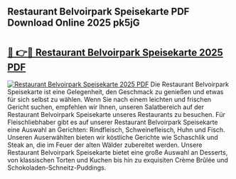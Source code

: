 ## Restaurant Belvoirpark Speisekarte PDF Download Online 2025 pk5jG

# <h2><a href="http://gc70ll.nevu.top/?p=Restaurant+Belvoirpark+Speisekarte">🔗 👉🔴 Restaurant Belvoirpark Speisekarte 2025 PDF</a></h2>

[![Restaurant Belvoirpark Speisekarte 2025 PDF](https://i.imgur.com/dBaPXMq.png)](http://gc70ll.nevu.top/?p=Restaurant+Belvoirpark+Speisekarte)
Die Restaurant Belvoirpark Speisekarte ist eine Gelegenheit, den Geschmack zu genießen und etwas für sich selbst zu wählen. Wenn Sie nach einem leichten und frischen Gericht suchen, empfehlen wir Ihnen, unseren Salatbereich auf der Restaurant Belvoirpark Speisekarte unseres Restaurants zu besuchen. Für Fleischliebhaber gibt es auf unserer Restaurant Belvoirpark Speisekarte eine Auswahl an Gerichten: Rindfleisch, Schweinefleisch, Huhn und Fisch. Unseren Auserwählten bieten wir köstliche Gerichte wie Schaschlik und Steak an, die im Feuer der alten Wälder zubereitet werden. Unsere Restaurant Belvoirpark Speisekarte bietet eine große Auswahl an Desserts, von klassischen Torten und Kuchen bis hin zu exquisiten Crème Brûlée und Schokoladen-Schneitz-Puddings.
